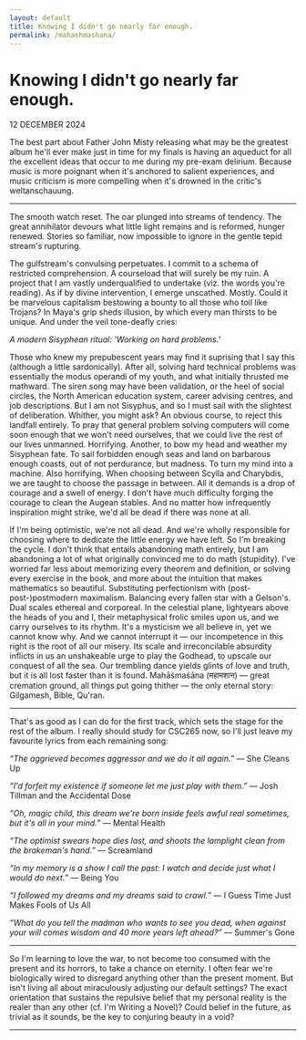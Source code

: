 ```yaml
---
layout: default
title: Knowing I didn't go nearly far enough.
permalink: /mahashmashana/
---
```


# Knowing I didn't go nearly far enough.
<p class="font3 right">12 DECEMBER 2024</p>

The best part about Father John Misty releasing what may be the greatest
album he'll ever make just in time for my finals is having an aqueduct for all the
excellent ideas that occur to me during my pre-exam delirium. Because music is
more poignant when it's anchored to salient experiences, and music criticism is
more compelling when it's drowned in the critic's weltanschauung.

---

The smooth watch reset. The oar plunged into streams of tendency. The great
annihilator devours what little light remains and is reformed, hunger renewed.
Stories so familiar, now impossible to ignore in the gentle tepid stream's rupturing.

The gulfstream's convulsing perpetuates. I commit to a schema of restricted 
comprehension. A courseload that will surely be my ruin. A project that I am vastly
underqualified to undertake (viz. the words you're reading). As if by divine
intervention, I emerge unscathed. Mostly. Could it be marvelous capitalism bestowing
a bounty to all those who toil like Trojans? In Maya's grip sheds illusion, by
which every man thirsts to be unique. And under the veil tone-deafly cries:

*A modern Sisyphean ritual: 'Working on hard problems.'*

Those who knew my prepubescent years may find it suprising that I say this 
(although a little sardonically). After all, solving hard technical problems was 
essentially the modus operandi of my youth, and what initially thrusted me mathward.
The siren song may have been validation, or the heel of social circles, the North
American education system, career advising centres, and job descriptions. But I
am not Sisyphus, and so I must sail with the slightest of deliberation. Whither, you
might ask? An obvious course, to reject this landfall entirely. To pray that
general problem solving computers will come soon enough that we won't need
ourselves, that we could live the rest of our lives unmanned. Horrifying.
Another, to bow my head and weather my Sisyphean fate. To sail forbidden enough seas
and land on barbarous enough coasts, out of not
perdurance, but madness. To turn my mind into a machine. Also horrifying.
When choosing between Scylla and Charybdis, we are taught to choose the passage
in between. All it demands is a drop of courage and a swell of energy.
I don't have much difficulty forging the courage to clean the Augean stables.
And no matter how infrequently inspiration might strike, we'd all be dead if there was 
none at all.

If I'm being optimistic, we're not all dead. And we're wholly responsible
for choosing where to dedicate the little energy we have left. So I'm breaking the
cycle. I don't think that entails abandoning math entirely, but I am abandoning a lot 
of what originally convinced me to do math (stupidity). I've worried far less about 
memorizing every theorem and definition, or solving every exercise in the book, and
more about the intuition that makes mathematics so beautiful. Substituting
perfectionism with (post-post-)postmodern maximalism. Balancing every fallen star with a 
Gelson's. Dual scales ethereal and corporeal. In the celestial plane, lightyears above
the heads of you and I, their metaphysical frolic smiles upon us, and we carry ourselves
to its rhythm. It's a mysticism we all believe in, yet we cannot know why. And we cannot
interrupt it — our incompetence in this right is the root of all our misery. Its scale
and irreconcilable absurdity inflicts in us an unshakeable urge to play the Godhead, to
upscale our conquest of all the sea. Our trembling dance yields glints of love and truth,
but it is all lost faster than it is found. Mahāśmaśāna (महामशान) — great cremation ground,
all things put going thither — the only eternal story: Gilgamesh, Bible, Qu'ran.

---

That's as good as I can do for the first track, which sets the stage for the rest of
the album. I really should study for CSC265 now, so I'll just leave my favourite
lyrics from each remaining song:
<p class="center"><i>&ldquo;The aggrieved becomes aggressor and we do it all again.&rdquo;</i> — She Cleans Up</p>

<p class="center"><i>&ldquo;I'd forfeit my existence
if someone let me just play with them.&rdquo;</i> — Josh Tillman and the Accidental Dose</p>

<p class="center"><i>&ldquo;Oh, magic child, this dream we're born inside feels awful real sometimes, but it's all in your mind.&rdquo;</i> — Mental Health</p>

<p class="center"><i>&ldquo;The optimist swears hope dies last, and shoots the lamplight clean from the brakeman's hand.&rdquo;</i> — Screamland</p>

<p class="center"><i>&ldquo;In my memory is a show I call the past: I watch and decide just what I would do next.&rdquo;</i> — Being You</p>

<p class="center"><i>&ldquo;I followed my dreams and my dreams said to crawl.&rdquo;</i> — I Guess Time Just Makes Fools of Us All</p>

<p class="center"><i>&ldquo;What do you tell the madman who wants to see you dead, when against your will comes wisdom and 40 more years left ahead?&rdquo;</i> — Summer's Gone</p>

---

So I'm learning to love the war, to not become too consumed with the present
and its horrors, to take a chance on eternity. I often fear we're biologically
wired to disregard anything other than the present moment. But isn't living all
about miraculously adjusting our default settings? The exact orientation that sustains the 
repulsive belief that my personal reality is the realer than any other (cf. I'm Writing a 
Novel)? Could belief in the future, as trivial as it sounds, be the key to conjuring beauty 
in a void?

---